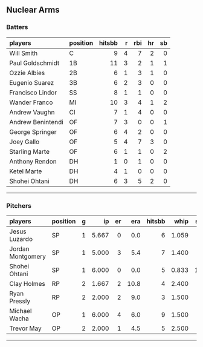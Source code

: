 ## Nuclear Arms

### Batters

 
|players           |position | hitsbb|  r| rbi| hr| sb| 
|:-----------------|:--------|------:|--:|---:|--:|--:| 
|Will Smith        |C        |      9|  4|   7|  2|  0| 
|Paul Goldschmidt  |1B       |     11|  3|   2|  1|  1| 
|Ozzie Albies      |2B       |      6|  1|   3|  1|  0| 
|Eugenio Suarez    |3B       |      6|  2|   3|  0|  0| 
|Francisco Lindor  |SS       |      8|  1|   1|  0|  0| 
|Wander Franco     |MI       |     10|  3|   4|  1|  2| 
|Andrew Vaughn     |CI       |      7|  1|   4|  0|  0| 
|Andrew Benintendi |OF       |      7|  3|   0|  0|  1| 
|George Springer   |OF       |      6|  4|   2|  0|  0| 
|Joey Gallo        |OF       |      5|  4|   7|  3|  0| 
|Starling Marte    |OF       |      6|  1|   1|  0|  2| 
|Anthony Rendon    |DH       |      1|  0|   1|  0|  0| 
|Ketel Marte       |DH       |      4|  1|   0|  0|  0| 
|Shohei Ohtani     |DH       |      6|  3|   5|  2|  0| 

* * *

### Pitchers

 
|players           |position |  g|    ip| er|  era| hitsbb|  whip| so|  w| sv| 
|:-----------------|:--------|--:|-----:|--:|----:|------:|-----:|--:|--:|--:| 
|Jesus Luzardo     |SP       |  1| 5.667|  0|  0.0|      6| 1.059|  5|  1|  0| 
|Jordan Montgomery |SP       |  1| 5.000|  3|  5.4|      7| 1.400|  3|  1|  0| 
|Shohei Ohtani     |SP       |  1| 6.000|  0|  0.0|      5| 0.833| 10|  0|  0| 
|Clay Holmes       |RP       |  2| 1.667|  2| 10.8|      4| 2.400|  2|  0|  0| 
|Ryan Pressly      |RP       |  2| 2.000|  2|  9.0|      3| 1.500|  1|  0|  0| 
|Michael Wacha     |OP       |  1| 6.000|  4|  6.0|      9| 1.500|  2|  1|  0| 
|Trevor May        |OP       |  2| 2.000|  1|  4.5|      5| 2.500|  2|  1|  0| 


* * *


